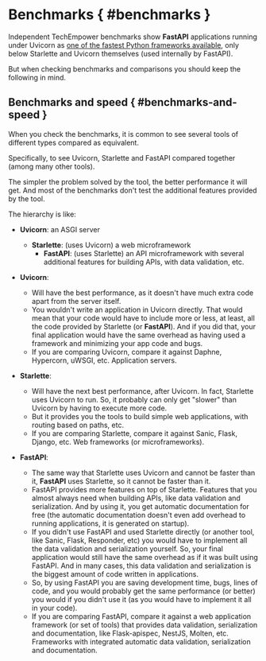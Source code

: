 # Benchmarks { #benchmarks }

Independent TechEmpower benchmarks show **FastAPI** applications running under Uvicorn as <a href="https://www.techempower.com/benchmarks/#section=test&runid=7464e520-0dc2-473d-bd34-dbdfd7e85911&hw=ph&test=query&l=zijzen-7" class="external-link" target="_blank">one of the fastest Python frameworks available</a>, only below Starlette and Uvicorn themselves (used internally by FastAPI).

But when checking benchmarks and comparisons you should keep the following in mind.

## Benchmarks and speed { #benchmarks-and-speed }

When you check the benchmarks, it is common to see several tools of different types compared as equivalent.

Specifically, to see Uvicorn, Starlette and FastAPI compared together (among many other tools).

The simpler the problem solved by the tool, the better performance it will get. And most of the benchmarks don't test the additional features provided by the tool.

The hierarchy is like:

* **Uvicorn**: an ASGI server
    * **Starlette**: (uses Uvicorn) a web microframework
        * **FastAPI**: (uses Starlette) an API microframework with several additional features for building APIs, with data validation, etc.

* **Uvicorn**:
    * Will have the best performance, as it doesn't have much extra code apart from the server itself.
    * You wouldn't write an application in Uvicorn directly. That would mean that your code would have to include more or less, at least, all the code provided by Starlette (or **FastAPI**). And if you did that, your final application would have the same overhead as having used a framework and minimizing your app code and bugs.
    * If you are comparing Uvicorn, compare it against Daphne, Hypercorn, uWSGI, etc. Application servers.
* **Starlette**:
    * Will have the next best performance, after Uvicorn. In fact, Starlette uses Uvicorn to run. So, it probably can only get "slower" than Uvicorn by having to execute more code.
    * But it provides you the tools to build simple web applications, with routing based on paths, etc.
    * If you are comparing Starlette, compare it against Sanic, Flask, Django, etc. Web frameworks (or microframeworks).
* **FastAPI**:
    * The same way that Starlette uses Uvicorn and cannot be faster than it, **FastAPI** uses Starlette, so it cannot be faster than it.
    * FastAPI provides more features on top of Starlette. Features that you almost always need when building APIs, like data validation and serialization. And by using it, you get automatic documentation for free (the automatic documentation doesn't even add overhead to running applications, it is generated on startup).
    * If you didn't use FastAPI and used Starlette directly (or another tool, like Sanic, Flask, Responder, etc) you would have to implement all the data validation and serialization yourself. So, your final application would still have the same overhead as if it was built using FastAPI. And in many cases, this data validation and serialization is the biggest amount of code written in applications.
    * So, by using FastAPI you are saving development time, bugs, lines of code, and you would probably get the same performance (or better) you would if you didn't use it (as you would have to implement it all in your code).
    * If you are comparing FastAPI, compare it against a web application framework (or set of tools) that provides data validation, serialization and documentation, like Flask-apispec, NestJS, Molten, etc. Frameworks with integrated automatic data validation, serialization and documentation.
